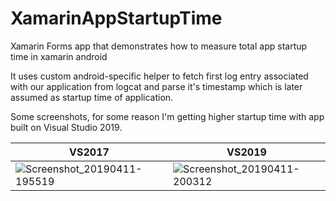 # XamarinAppStartupTime
Xamarin Forms app that demonstrates how to measure total app startup time in xamarin android

It uses custom android-specific helper to fetch first log entry associated with our application from logcat and parse it's timestamp which is later assumed as startup time of application.

Some screenshots, for some reason I'm getting higher startup time with app built on Visual Studio 2019.

|  VS2017  |  VS2019 |
| --- | --- |
| ![Screenshot_20190411-195519](https://user-images.githubusercontent.com/3065454/55980785-81425000-5c95-11e9-9763-f27bc4d0993f.jpg) | ![Screenshot_20190411-200312](https://user-images.githubusercontent.com/3065454/55980787-81dae680-5c95-11e9-9294-7b51b737c0f6.jpg) |





